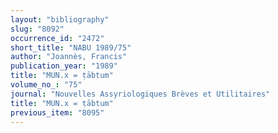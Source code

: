 ```yaml
---
layout: "bibliography"
slug: "8092"
occurrence_id: "2472"
short_title: "NABU 1989/75"
author: "Joannès, Francis"
publication_year: "1989"
title: "MUN.x = ṭābtum"
volume_no_: "75"
journal: "Nouvelles Assyriologiques Brèves et Utilitaires"
title: "MUN.x = ṭābtum"
previous_item: "8095"
---
```


